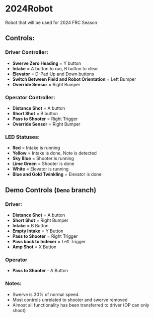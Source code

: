 # 2024Robot

 Robot that will be used for 2024 FRC Season

 
## Controls:

### Driver Controller:

- **Swerve Zero Heading** = Y button
- **Intake** = A button to run, B button to clear
- **Elevator** = D-Pad Up and Down buttons
- **Switch Between Field and Robot Orientation** = Left Bumper
- **Override Sensor** = Right Bumper

### Operator Controller:

- **Distance Shot** = A button
- **Short Shot** = B button
- **Pass to Shooter** = Right Trigger
- **Override Sensor** = Right Bumper

### LED Statuses:

- **Red** = Intake is running
- **Yellow** = Intake is done, Note is detected
- **Sky Blue** = Shooter is running
- **Lime Green** = Shooter is done
- **White** = Elevator is running
- **Blue and Gold Twinkling** = Elevator is done

## Demo Controls (`Demo` branch)

### Driver:
- **Distance Shot** = A button
- **Short Shot** = Right Bumper
- **Intake** = B Button
- **Empty Intake** = Y Button
- **Pass to Shooter** = Right Trigger
- **Pass back to Indexer** = Left Trigger
- **Amp Shot** = X Button

### Operator
- **Pass to Shooter** - A Button

### Notes:
- Swerve is 30% of normal speed.
- Most controls unrelated to shooter and swerve removed
- Almost all functionality has been transferred to driver (OP can only shoot)
